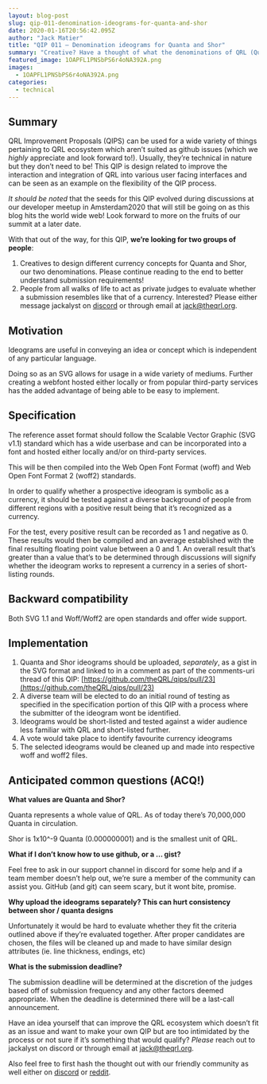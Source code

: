 ```yaml
---
layout: blog-post
slug: qip-011-denomination-ideograms-for-quanta-and-shor
date: 2020-01-16T20:56:42.095Z
author: "Jack Matier"
title: "QIP 011 — Denomination ideograms for Quanta and Shor"
summary: "Creative? Have a thought of what the denominations of QRL (Quanta, Shor) should look like? Lets see them!"
featured_image: 1OAPFL1PNSbPS6r4oNA392A.png
images:
  - 1OAPFL1PNSbPS6r4oNA392A.png
categories:
  - technical
---
```


## Summary

QRL Improvement Proposals (QIPS) can be used for a wide variety of things pertaining to QRL ecosystem which aren’t suited as github issues (which we *highly* appreciate and look forward to!). Usually, they’re technical in nature but they don’t need to be! This QIP is design related to improve the interaction and integration of QRL into various user facing interfaces and can be seen as an example on the flexibility of the QIP process.

*It should be noted* that the seeds for this QIP evolved during discussions at our developer meetup in Amsterdam2020 that will still be going on as this blog hits the world wide web! Look forward to more on the fruits of our summit at a later date.

With that out of the way, for this QIP, **we’re looking for two groups of people**:

1. Creatives to design different currency concepts for Quanta and Shor, our two denominations. Please continue reading to the end to better understand submission requirements!
1. People from all walks of life to act as private judges to evaluate whether a submission resembles like that of a currency. Interested? Please either message jackalyst on [discord](/discord) or through email at jack@theqrl.org.

## Motivation

Ideograms are useful in conveying an idea or concept which is independent of any particular language.

Doing so as an SVG allows for usage in a wide variety of mediums. Further creating a webfont hosted either locally or from popular third-party services has the added advantage of being able to be easy to implement.

## Specification

The reference asset format should follow the Scalable Vector Graphic (SVG v1.1) standard which has a wide userbase and can be incorporated into a font and hosted either locally and/or on third-party services.

This will be then compiled into the Web Open Font Format (woff) and Web Open Font Format 2 (woff2) standards.

In order to qualify whether a prospective ideogram is symbolic as a currency, it should be tested against a diverse background of people from different regions with a positive result being that it’s recognized as a currency.

For the test, every positive result can be recorded as 1 and negative as 0. These results would then be compiled and an average established with the final resulting floating point value between a 0 and 1. An overall result that’s greater than a value that’s to be determined through discussions will signify whether the ideogram works to represent a currency in a series of short-listing rounds.

## Backward compatibility

Both SVG 1.1 and Woff/Woff2 are open standards and offer wide support.

## Implementation

1. Quanta and Shor ideograms should be uploaded, *separately*, as a gist in the SVG format and linked to in a comment as part of the comments-uri thread of this QIP: [https://github.com/theQRL/qips/pull/23](https://github.com/theQRL/qips/pull/23)
1. A diverse team will be elected to do an initial round of testing as specified in the specification portion of this QIP with a process where the submitter of the ideogram wont be identified.
1. Ideograms would be short-listed and tested against a wider audience less familiar with QRL and short-listed further.
1. A vote would take place to identify favourite currency ideograms
1. The selected ideograms would be cleaned up and made into respective woff and woff2 files.

## Anticipated common questions (ACQ!)

**What values are Quanta and Shor?**

Quanta represents a whole value of QRL. As of today there’s 70,000,000 Quanta in circulation.

Shor is 1x10^-9 Quanta (0.000000001) and is the smallest unit of QRL.

**What if I don’t know how to use github, or a … gist?**

Feel free to ask in our support channel in discord for some help and if a team member doesn’t help out, we’re sure a member of the community can assist you. GitHub (and git) can seem scary, but it wont bite, promise.

**Why upload the ideograms separately? This can hurt consistency between shor / quanta designs**

Unfortunately it would be hard to evaluate whether they fit the criteria outlined above if they’re evaluated together. After proper candidates are chosen, the files will be cleaned up and made to have similar design attributes (ie. line thickness, endings, etc)

**What is the submission deadline?**

The submission deadline will be determined at the discretion of the judges based off of submission frequency and any other factors deemed appropriate. When the deadline is determined there will be a last-call announcement.

Have an idea yourself that can improve the QRL ecosystem which doesn’t fit as an issue and want to make your own QIP but are too intimidated by the process or not sure if it’s something that would qualify? *Please* reach out to jackalyst on discord or through email at jack@theqrl.org.

Also feel free to first hash the thought out with our friendly community as well either on [discord](/discord) or [reddit](https://reddit.com/r/QRL).
